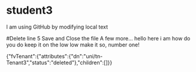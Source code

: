 # student3

I am using GitHub by modifying local text

#Delete line 5
Save and Close the file
A few more...
hello here i am how do you do
keep it on the low low
make it so, number one!


{"fvTenant":{"attributes":{"dn":"uni/tn-Tenant3","status":"deleted"},"children":[]}}